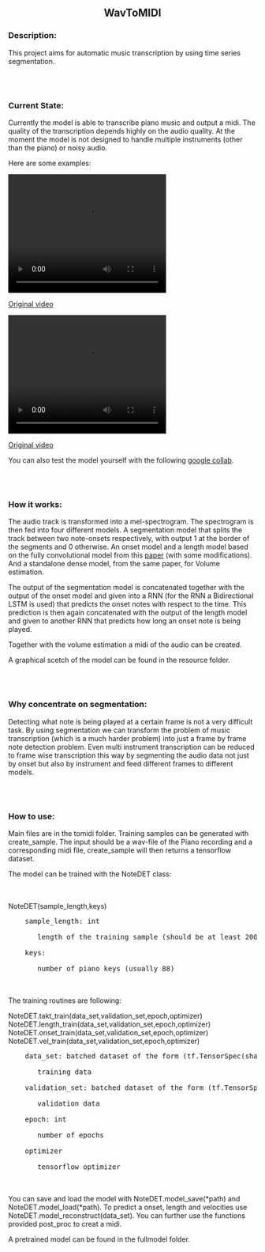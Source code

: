 ## <p style="text-align:center"> WavToMIDI </p>

### Description:
This project aims for automatic music transcription by using time series segmentation.

<br/> <br/>
### Current State:
Currently the model is able to transcribe piano music and output a midi. The quality of the transcription depends highly on the audio quality. At the moment the model is not designed to handle multiple instruments (other than the piano) or noisy audio.

Here are some examples:

<video width="320" height="240" controls>
  <source src="/home/borz/Desktop/git/wav_to_midi/resources/mozart.mp4" type="video/mp4">
</video>

[Original video](https://www.youtube.com/watch?v=Jo7ox5ptjGY)

<video width="320" height="240" controls>
  <source src="/home/borz/Desktop/git/wav_to_midi/resources/mario.mp4" type="video/mp4">
</video>

[Original video](https://www.youtube.com/watch?v=SdqKEHqt94g)

You can also test the model yourself with the following 
[google collab](https://colab.research.google.com/drive/1mvlBuz1tMfBfPryfPbepGqmLCfhL-Uke#scrollTo=2S8a6_o1P5tE).

<br/> <br/>
### How it works:
The audio track is transformed into a mel-spectrogram. The spectrogram is then fed into four different models. A segmentation model that splits the track between two note-onsets respectively, with output 1 at the border of the segments and 0 otherwise. 
An onset model and a length model based on the fully convolutional model from this [paper](https://archives.ismir.net/ismir2016/paper/000179.pdf) (with some modifications). 
And a standalone dense model, from the same paper, for Volume estimation.

The output of the segmentation model is concatenated together with the output of the onset model and given into a RNN (for the RNN a Bidirectional LSTM is used) that predicts the onset notes with respect to the time. This prediction is then again concatenated with the output of the length model and given to another RNN that predicts how long an onset note is being played. 

Together with the volume estimation a midi of the audio can be created.

A graphical scetch of the model can be found in the resource folder.

<br/> <br/>
### Why concentrate on segmentation:
Detecting what note is being played at a certain frame is not a very difficult task. By using segmentation we can transform the problem of music transcription (which is a much harder problem) into just a frame by frame note detection problem. Even multi instrument transcription can be reduced to frame wise transcription this way by segmenting the audio data not just by onset but also by instrument and feed different frames to different models.

<br/> <br/>
### How to use:
Main files are in the tomidi folder. Training samples can be generated with create_sample. The input should be a wav-file of the Piano recording and a corresponding midi file, create_sample will then returns a tensorflow dataset.

The model can be trained with the NoteDET class:

<br/> <br/>
NoteDET(sample_length,keys)

<pre>
    sample_length: int
    
       length of the training sample (should be at least 200)
       
    keys: 
    
       number of piano keys (usually 88)
</pre>
<br/> <br/>
The training routines are following:

NoteDET.takt_train(data_set,validation_set,epoch,optimizer)
NoteDET.length_train(data_set,validation_set,epoch,optimizer)
NoteDET.onset_train(data_set,validation_set,epoch,optimizer)
NoteDET.vel_train(data_set,validation_set,epoch,optimizer)

<pre>
    data_set: batched dataset of the form (tf.TensorSpec(shape=(sample_length, 230, 1), dtype=tf.float32), tf.TensorSpec(shape=(sample_length, keys), dtype=tf.float32), tf.TensorSpec(shape=(sample_length, keys), dtype=tf.float32)), tf.TensorSpec(shape=(sample_length, keys), dtype=tf.float32)
    
       training data
       
    validation_set: batched dataset of the form (tf.TensorSpec(shape=(sample_length, 230, 1), dtype=tf.float32), tf.TensorSpec(shape=(sample_length, keys), dtype=tf.float32), tf.TensorSpec(shape=(sample_length, keys), dtype=tf.float32)), tf.TensorSpec(shape=(sample_length, keys), dtype=tf.float32)
    
       validation data 
       
    epoch: int
    
       number of epochs
       
    optimizer
    
       tensorflow optimizer
</pre>

<br/> <br/>
You can save and load the model with NoteDET.model_save(*path) and NoteDET.model_load(*path). 
To predict a onset, length and velocities use NoteDET.model_reconstruct(data_set).
You can further use the functions provided post_proc to creat a midi.

A pretrained model can be found in the fullmodel folder.









